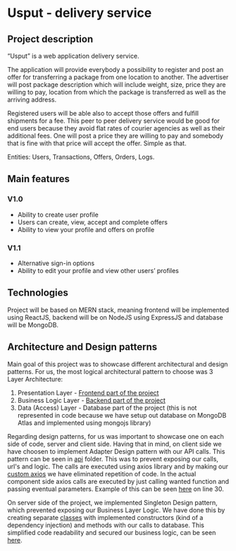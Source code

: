 # Usput - delivery service

## Project description

“Usput” is a web application delivery service.

The application will provide everybody a possibility to register and post an offer for transferring a
package from one location to another. The advertiser will post package description which will include
weight, size, price they are willing to pay, location from which the package is transferred as well as the
arriving address.

Registered users will be able also to accept those offers and fulfill shipments for a fee. This peer to
peer delivery service would be good for end users because they avoid flat rates of courier agencies as
well as their additional fees. One will post a price they are willing to pay and somebody that is fine
with that price will accept the offer. Simple as that.

Entities: Users, Transactions, Offers, Orders, Logs.

## Main features

### V1.0

- Ability to create user profile
- Users can create, view, accept and complete offers
- Ability to view your profile and offers on profile

### V1.1

- Alternative sign-in options
- Ability to edit your profile and view other users’ profiles

## Technologies

Project will be based on MERN stack, meaning frontend will be implemented using ReactJS, backend
will be on NodeJS using ExpressJS and database will be MongoDB.

## Architecture and Design patterns

Main goal of this project was to showcase different architectural and design patterns. For us, the most
logical architectural pattern to choose was 3 Layer Architecture:

1. Presentation Layer - [Frontend part of the project](./client)
2. Business Logic Layer - [Backend part of the project](./server)
3. Data (Access) Layer - Database part of the project (this is not represented in code because we have
   setup out database on MongoDB Atlas and implemented using mongojs library)

Regarding design patterns, for us was important to showcase one on each side of code, server and client side.
Having that in mind, on client side we have choosen to implement Adapter Design pattern with our API calls.
This pattern can be seen in [api](./client/src/api) folder. This was to prevent exposing our calls, url's and
logic. The calls are executed using axios library and by making our [custom axios](./client/src/api/customAxios.js)
we have eliminated repetition of code. In the actual component side axios calls are executed by just calling
wanted function and passing eventual parameters. Example of this can be seen [here](./client/src/pages/Profile/Profile.js)
on line 30.

On server side of the project, we implemented Singleton Design pattern, which prevented exposing our Business
Layer Logic. We have done this by creating separate [classes](./server/stores) with implemented constructors
(kind of a dependency injection) and methods with our calls to database. This simplified code readability and
secured our business logic, can be seen [here](./server/routes/member.js).
